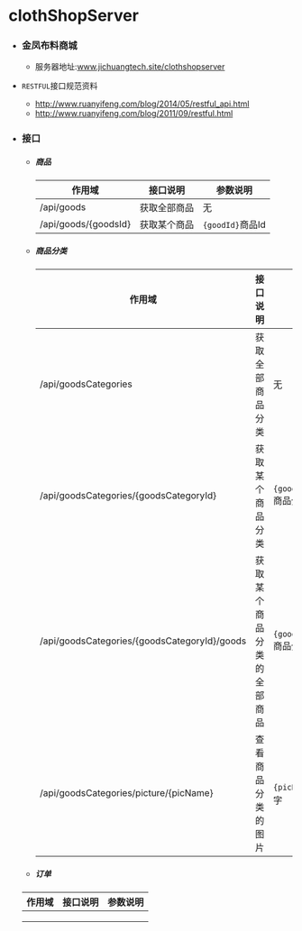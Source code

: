 # clothShopServer
- ### 金凤布料商城

  - 服务器地址:www.jichuangtech.site/clothshopserver


-  ``RESTFUL``接口规范资料
    - http://www.ruanyifeng.com/blog/2014/05/restful_api.html
    - http://www.ruanyifeng.com/blog/2011/09/restful.html


- ### 接口

  - ##### 商品

    | 作用域                  | 接口说明   | 参数说明             |
    | -------------------- | ------ | ---------------- |
    | /api/goods           | 获取全部商品 | 无                |
    | /api/goods/{goodsId} | 获取某个商品 | ``{goodId}``商品Id |

  - ##### 商品分类

    | 作用域                                      | 接口说明          | 参数说明                        |
    | ---------------------------------------- | ------------- | --------------------------- |
    | /api/goodsCategories                     | 获取全部商品分类      | 无                           |
    | /api/goodsCategories/{goodsCategoryId}   | 获取某个商品分类      | ``{goodsCategoryId}``商品分类Id |
    | /api/goodsCategories/{goodsCategoryId}/goods | 获取某个商品分类的全部商品 | ``{goodsCategoryId}``商品分类Id |
    | /api/goodsCategories/picture/{picName}   | 查看商品分类的图片     | ``{picName}``图片的名字          |

  - ##### 订单

  | 作用域  | 接口说明 | 参数说明 |
  | ---- | ---- | ---- |
  |      |      |      |
  |      |      |      |
  |      |      |      |

  ​

  ##### 